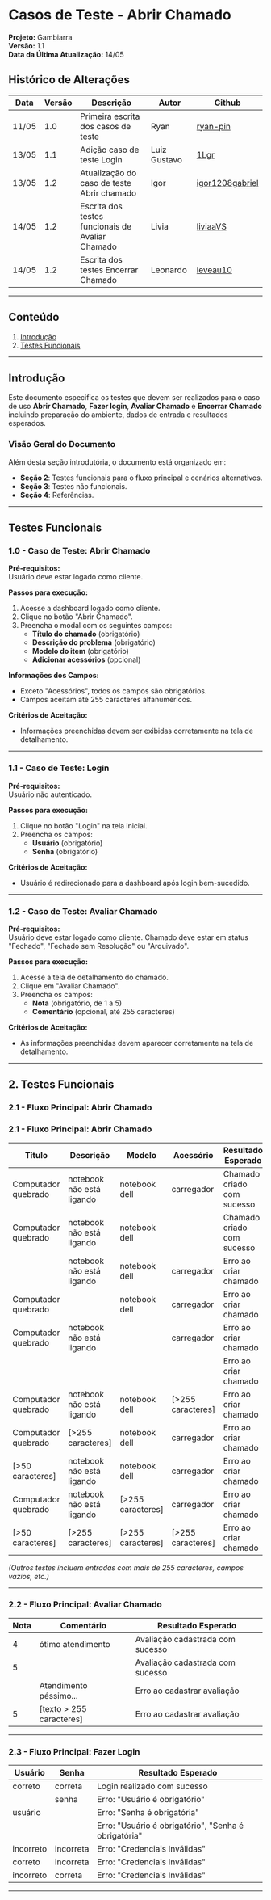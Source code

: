 # Casos de Teste - Abrir Chamado

**Projeto:** Gambiarra  
**Versão:** 1.1  
**Data da Última Atualização:** 14/05  

## Histórico de Alterações

| Data   | Versão | Descrição                                    | Autor         | Github |
|--------|--------|----------------------------------------------|---------------|---------|
| 11/05  | 1.0    | Primeira escrita dos casos de teste          | Ryan          | [ryan-pin](https://github.com/ryan-pin)   |
| 13/05  | 1.1    | Adição caso de teste Login                   | Luiz Gustavo  | [1Lgr](https://github.com/1Lgr)   |
| 13/05  | 1.2    | Atualização do caso de teste Abrir chamado  | Igor          | [igor1208gabriel](https://github.com/Igor1208gabriel) |
| 14/05  | 1.2    | Escrita dos testes funcionais de Avaliar Chamado | Livia     | [liviaaVS](https://github.com/liviaaVS)    |
| 14/05  | 1.2    | Escrita dos testes Encerrar Chamado | Leonardo     | [leveau10](https://github.com/leveau10)    |


---

## Conteúdo

1. [Introdução](#introdução)  
2. [Testes Funcionais](#testes-funcionais)  


---

## Introdução

Este documento especifica os testes que devem ser realizados para o caso de uso **Abrir Chamado**, **Fazer login**, **Avaliar Chamado** e **Encerrar Chamado** incluindo preparação do ambiente, dados de entrada e resultados esperados.

### Visão Geral do Documento

Além desta seção introdutória, o documento está organizado em:

- **Seção 2**: Testes funcionais para o fluxo principal e cenários alternativos.
- **Seção 3**: Testes não funcionais.
- **Seção 4**: Referências.

---

## Testes Funcionais

### 1.0 - Caso de Teste: Abrir Chamado

**Pré-requisitos:**  
Usuário deve estar logado como cliente.

**Passos para execução:**

1. Acesse a dashboard logado como cliente.  
2. Clique no botão "Abrir Chamado".  
3. Preencha o modal com os seguintes campos:
   - **Título do chamado** (obrigatório)
   - **Descrição do problema** (obrigatório)
   - **Modelo do item** (obrigatório)
   - **Adicionar acessórios** (opcional)

**Informações dos Campos:**

- Exceto "Acessórios", todos os campos são obrigatórios.
- Campos aceitam até 255 caracteres alfanuméricos.

**Critérios de Aceitação:**

- Informações preenchidas devem ser exibidas corretamente na tela de detalhamento.

---

### 1.1 - Caso de Teste: Login

**Pré-requisitos:**  
Usuário não autenticado.

**Passos para execução:**

1. Clique no botão "Login" na tela inicial.  
2. Preencha os campos:
   - **Usuário** (obrigatório)
   - **Senha** (obrigatório)

**Critérios de Aceitação:**

- Usuário é redirecionado para a dashboard após login bem-sucedido.

---

### 1.2 - Caso de Teste: Avaliar Chamado

**Pré-requisitos:**  
Usuário deve estar logado como cliente. Chamado deve estar em status "Fechado", "Fechado sem Resolução" ou "Arquivado".

**Passos para execução:**

1. Acesse a tela de detalhamento do chamado.  
2. Clique em "Avaliar Chamado".  
3. Preencha os campos:
   - **Nota** (obrigatório, de 1 a 5)
   - **Comentário** (opcional, até 255 caracteres)

**Critérios de Aceitação:**

- As informações preenchidas devem aparecer corretamente na tela de detalhamento.

---

## 2. Testes Funcionais

### 2.1 - Fluxo Principal: Abrir Chamado

### 2.1 - Fluxo Principal: Abrir Chamado

| Título              | Descrição                 | Modelo        | Acessório         | Resultado Esperado        |
|---------------------|---------------------------|---------------|--------------------|----------------------------|
| Computador quebrado | notebook não está ligando | notebook dell | carregador         | Chamado criado com sucesso|
| Computador quebrado | notebook não está ligando | notebook dell |                    | Chamado criado com sucesso|
|                     | notebook não está ligando | notebook dell | carregador         | Erro ao criar chamado     |
| Computador quebrado |                           | notebook dell | carregador         | Erro ao criar chamado     |
| Computador quebrado | notebook não está ligando |               | carregador         | Erro ao criar chamado     |
|                     |                           |               |                    | Erro ao criar chamado     |
| Computador quebrado | notebook não está ligando | notebook dell | [>255 caracteres]  | Erro ao criar chamado     |
| Computador quebrado | [>255 caracteres]         | notebook dell | carregador         | Erro ao criar chamado     |
| [>50 caracteres]   | notebook não está ligando | notebook dell | carregador         | Erro ao criar chamado     |
| Computador quebrado | notebook não está ligando | [>255 caracteres] | carregador     | Erro ao criar chamado     |
| [>50 caracteres]   | [>255 caracteres]         | [>255 caracteres] | [>255 caracteres] | Erro ao criar chamado     |

*(Outros testes incluem entradas com mais de 255 caracteres, campos vazios, etc.)*

---

### 2.2 - Fluxo Principal: Avaliar Chamado

| Nota | Comentário                        | Resultado Esperado              |
|------|----------------------------------|---------------------------------|
| 4    | ótimo atendimento                | Avaliação cadastrada com sucesso |
| 5    |                                  | Avaliação cadastrada com sucesso |
|      | Atendimento péssimo...           | Erro ao cadastrar avaliação     |
| 5    | [texto > 255 caracteres]         | Erro ao cadastrar avaliação     |

---

### 2.3 - Fluxo Principal: Fazer Login

| Usuário         | Senha          | Resultado Esperado                      |
|-----------------|----------------|-----------------------------------------|
| correto         | correta         | Login realizado com sucesso             |
|                 | senha           | Erro: "Usuário é obrigatório"           |
| usuário         |                | Erro: "Senha é obrigatória"             |
|                 |                | Erro: "Usuário é obrigatório", "Senha é obrigatória" |
| incorreto       | incorreta       | Erro: "Credenciais Inválidas"          |
| correto         | incorreta       | Erro: "Credenciais Inválidas"          |
| incorreto       | correta         | Erro: "Credenciais Inválidas"          |

---



